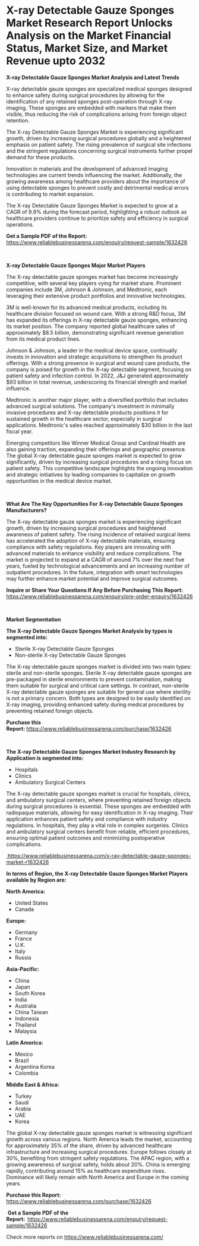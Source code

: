 <p><h1>X-ray Detectable Gauze Sponges Market Research Report Unlocks Analysis on the Market Financial Status, Market Size, and Market Revenue upto 2032</h1></p><p><strong>X-ray Detectable Gauze Sponges Market Analysis and Latest Trends</strong></p>
<p><p>X-ray detectable gauze sponges are specialized medical sponges designed to enhance safety during surgical procedures by allowing for the identification of any retained sponges post-operation through X-ray imaging. These sponges are embedded with markers that make them visible, thus reducing the risk of complications arising from foreign object retention. </p><p>The X-ray Detectable Gauze Sponges Market is experiencing significant growth, driven by increasing surgical procedures globally and a heightened emphasis on patient safety. The rising prevalence of surgical site infections and the stringent regulations concerning surgical instruments further propel demand for these products. </p><p>Innovation in materials and the development of advanced imaging technologies are current trends influencing the market. Additionally, the growing awareness among healthcare providers about the importance of using detectable sponges to prevent costly and detrimental medical errors is contributing to market expansion. </p><p>The X-ray Detectable Gauze Sponges Market is expected to grow at a CAGR of 9.9% during the forecast period, highlighting a robust outlook as healthcare providers continue to prioritize safety and efficiency in surgical operations.</p></p>
<p><strong>Get a Sample PDF of the Report:&nbsp;</strong> <a href="https://www.reliablebusinessarena.com/enquiry/request-sample/1632426?utm_campaign=3122&utm_medium=2&utm_source=Github&utm_content=ia&utm_term=29032025&utm_id=x-ray-detectable-gauze-sponges">https://www.reliablebusinessarena.com/enquiry/request-sample/1632426</a></p>
<p>&nbsp;</p>
<p><strong>X-ray Detectable Gauze Sponges Major Market Players</strong></p>
<p><p>The X-ray detectable gauze sponges market has become increasingly competitive, with several key players vying for market share. Prominent companies include 3M, Johnson & Johnson, and Medtronic, each leveraging their extensive product portfolios and innovative technologies.</p><p>3M is well-known for its advanced medical products, including its healthcare division focused on wound care. With a strong R&D focus, 3M has expanded its offerings in X-ray detectable gauze sponges, enhancing its market position. The company reported global healthcare sales of approximately $8.5 billion, demonstrating significant revenue generation from its medical product lines.</p><p>Johnson & Johnson, a leader in the medical device space, continually invests in innovation and strategic acquisitions to strengthen its product offerings. With a strong presence in surgical and wound care products, the company is poised for growth in the X-ray detectable segment, focusing on patient safety and infection control. In 2022, J&J generated approximately $93 billion in total revenue, underscoring its financial strength and market influence.</p><p>Medtronic is another major player, with a diversified portfolio that includes advanced surgical solutions. The company's investment in minimally invasive procedures and X-ray detectable products positions it for sustained growth in the healthcare sector, especially in surgical applications. Medtronic's sales reached approximately $30 billion in the last fiscal year.</p><p>Emerging competitors like Winner Medical Group and Cardinal Health are also gaining traction, expanding their offerings and geographic presence. The global X-ray detectable gauze sponges market is expected to grow significantly, driven by increasing surgical procedures and a rising focus on patient safety. This competitive landscape highlights the ongoing innovation and strategic initiatives by leading companies to capitalize on growth opportunities in the medical device market.</p></p>
<p>&nbsp;</p>
<p><strong>What Are The Key Opportunities For X-ray Detectable Gauze Sponges Manufacturers?</strong></p>
<p><p>The X-ray detectable gauze sponges market is experiencing significant growth, driven by increasing surgical procedures and heightened awareness of patient safety. The rising incidence of retained surgical items has accelerated the adoption of X-ray detectable materials, ensuring compliance with safety regulations. Key players are innovating with advanced materials to enhance visibility and reduce complications. The market is projected to expand at a CAGR of around 7% over the next five years, fueled by technological advancements and an increasing number of outpatient procedures. In the future, integration with smart technologies may further enhance market potential and improve surgical outcomes.</p></p>
<p><strong>Inquire or Share Your Questions If Any Before Purchasing This Report:</strong> <a href="https://www.reliablebusinessarena.com/enquiry/pre-order-enquiry/1632426?utm_campaign=3122&utm_medium=2&utm_source=Github&utm_content=ia&utm_term=29032025&utm_id=x-ray-detectable-gauze-sponges">https://www.reliablebusinessarena.com/enquiry/pre-order-enquiry/1632426</a></p>
<p>&nbsp;</p>
<p><strong>Market Segmentation</strong></p>
<p><strong>The X-ray Detectable Gauze Sponges Market Analysis by types is segmented into:</strong></p>
<p><ul><li>Sterile X-ray Detectable Gauze Sponges</li><li>Non-sterile X-ray Detectable Gauze Sponges</li></ul></p>
<p><p>The X-ray detectable gauze sponges market is divided into two main types: sterile and non-sterile sponges. Sterile X-ray detectable gauze sponges are pre-packaged in sterile environments to prevent contamination, making them suitable for surgical and critical care settings. In contrast, non-sterile X-ray detectable gauze sponges are suitable for general use where sterility is not a primary concern. Both types are designed to be easily identified on X-ray imaging, providing enhanced safety during medical procedures by preventing retained foreign objects.</p></p>
<p><strong>Purchase this Report:&nbsp;</strong><a href="https://www.reliablebusinessarena.com/purchase/1632426?utm_campaign=3122&utm_medium=2&utm_source=Github&utm_content=ia&utm_term=29032025&utm_id=x-ray-detectable-gauze-sponges">https://www.reliablebusinessarena.com/purchase/1632426</a></p>
<p>&nbsp;</p>
<p><strong>The X-ray Detectable Gauze Sponges Market Industry Research by Application is segmented into:</strong></p>
<p><ul><li>Hospitals</li><li>Clinics</li><li>Ambulatory Surgical Centers</li></ul></p>
<p><p>The X-ray detectable gauze sponges market is crucial for hospitals, clinics, and ambulatory surgical centers, where preventing retained foreign objects during surgical procedures is essential. These sponges are embedded with radiopaque materials, allowing for easy identification in X-ray imaging. Their application enhances patient safety and compliance with industry regulations. In hospitals, they play a vital role in complex surgeries. Clinics and ambulatory surgical centers benefit from reliable, efficient procedures, ensuring optimal patient outcomes and minimizing postoperative complications.</p></p>
<p><a href="https://www.reliablebusinessarena.com/x-ray-detectable-gauze-sponges-market-r1632426?utm_campaign=3122&utm_medium=2&utm_source=Github&utm_content=ia&utm_term=29032025&utm_id=x-ray-detectable-gauze-sponges">&nbsp;https://www.reliablebusinessarena.com/x-ray-detectable-gauze-sponges-market-r1632426</a></p>
<p><strong>In terms of Region, the X-ray Detectable Gauze Sponges Market Players available by Region are:</strong></p>
<p>
    <p> <strong> North America: </strong>
        <ul>
            <li>United States</li>
            <li>Canada</li>
        </ul>
        </p> 
    <p> <strong> Europe: </strong>
        <ul>
            <li>Germany</li>
            <li>France</li>
            <li>U.K.</li>
            <li>Italy</li>
            <li>Russia</li>
        </ul>
        </p> 
    <p> <strong> Asia-Pacific: </strong>
        <ul>
            <li>China</li>
            <li>Japan</li>
            <li>South Korea</li>
            <li>India</li>
            <li>Australia</li>
            <li>China Taiwan</li>
            <li>Indonesia</li>
            <li>Thailand</li>
            <li>Malaysia</li>
        </ul>
        </p> 
    <p> <strong> Latin America: </strong>
        <ul>
            <li>Mexico</li>
            <li>Brazil</li>
            <li>Argentina Korea</li>
            <li>Colombia</li>
        </ul>
        </p> 
    <p> <strong> Middle East & Africa: </strong>
        <ul>
            <li>Turkey</li>
            <li>Saudi</li>
            <li>Arabia</li>
            <li>UAE</li>
            <li>Korea</li>
        </ul>
    </p>
    </p>
<p><p>The global X-ray detectable gauze sponges market is witnessing significant growth across various regions. North America leads the market, accounting for approximately 35% of the share, driven by advanced healthcare infrastructure and increasing surgical procedures. Europe follows closely at 30%, benefiting from stringent safety regulations. The APAC region, with a growing awareness of surgical safety, holds about 20%. China is emerging rapidly, contributing around 15% as healthcare expenditure rises. Dominance will likely remain with North America and Europe in the coming years.</p></p>
<p><strong>Purchase this Report: </strong><a href="https://www.reliablebusinessarena.com/purchase/1632426?utm_campaign=3122&utm_medium=2&utm_source=Github&utm_content=ia&utm_term=29032025&utm_id=x-ray-detectable-gauze-sponges">https://www.reliablebusinessarena.com/purchase/1632426</a></p>
<p>&nbsp;<strong>Get a Sample PDF of the Report:&nbsp;&nbsp;</strong><a href="https://www.reliablebusinessarena.com/enquiry/request-sample/1632426?utm_campaign=3122&utm_medium=2&utm_source=Github&utm_content=ia&utm_term=29032025&utm_id=x-ray-detectable-gauze-sponges">https://www.reliablebusinessarena.com/enquiry/request-sample/1632426</a></p>
<p><strong></strong></p>
<p>Check more reports on <a href="https://www.reliablebusinessarena.com/?utm_campaign=3122&utm_medium=2&utm_source=Github&utm_content=ia&utm_term=29032025&utm_id=x-ray-detectable-gauze-sponges">https://www.reliablebusinessarena.com/</a></p>
